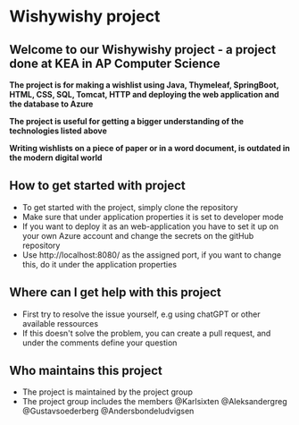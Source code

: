# Wishywishy project #
## Welcome to our Wishywishy project - a project done at KEA in AP Computer Science ##

**The project is for making a wishlist using Java, Thymeleaf, SpringBoot, HTML, CSS, SQL, Tomcat, HTTP and deploying the web application and the database to Azure**  

**The project is useful for getting a bigger understanding of the technologies listed above**  

**Writing wishlists on a piece of paper or in a word document, is outdated in the modern digital world**

## How to get started with project ## 
- To get started with the project, simply clone the repository
- Make sure that under application properties it is set to developer mode
- If you want to deploy it as an web-application you have to set it up on your own Azure account and change the secrets on the gitHub repository
- Use http://localhost:8080/ as the assigned port, if you want to change this, do it under the application properties

## Where can I get help with this project ##
- First try to resolve the issue yourself, e.g using chatGPT or other available ressources
- If this doesn't solve the problem, you can create a pull request, and under the comments define your question

## Who maintains this project ##  
- The project is maintained by the project group
- The project group includes the members @Karlsixten @Aleksandergreg @Gustavsoederberg @Andersbondeludvigsen
